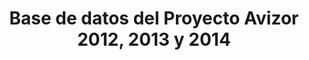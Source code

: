---
title: 'Base de datos del Proyecto Avizor 2012, 2013 y 2014'
description: 'Más de 2300 iniciativas parlamentarias con la actividad del Congreso de los Diputados en la lucha contra la pobreza y promoción del desarrollo'
link: /documentos/BBDD_Avizor.xlsx
tags:
    - coherencia-de-politicas
    - political-watch
    - congreso-de-los-diputados
    - proyecto-avizor
---